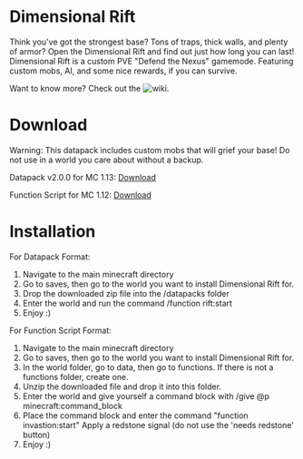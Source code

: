 # Dimensional Rift
Think you've got the strongest base? Tons of traps, thick walls, and plenty of armor? Open the Dimensional Rift and find out just how long you can last! Dimensional Rift is a custom PVE "Defend the Nexus" gamemode. Featuring custom mobs, AI, and some nice rewards, if you can survive.

Want to know more? Check out the ![wiki](https://github.com/ImCoolYeah105/DimensionalRift/wiki).

# Download

Warning: This datapack includes custom mobs that will grief your base! Do not use in a world you care about without a backup.

Datapack v2.0.0 for MC 1.13: [Download](https://www.dropbox.com/s/y5qcc6ivfhn8l1q/DimensionalRift.zip?dl=1)

Function Script for MC 1.12: [Download](https://www.dropbox.com/s/zvs03fypd1bi3qm/invasion.zip?dl=1)

# Installation

For Datapack Format:
1. Navigate to the main minecraft directory
2. Go to saves, then go to the world you want to install Dimensional Rift for.
3. Drop the downloaded zip file into the /datapacks folder
4. Enter the world and run the command /function rift:start
5. Enjoy :)

For Function Script Format:
1. Navigate to the main minecraft directory
2. Go to saves, then go to the world you want to install Dimensional Rift for.
3. In the world folder, go to data, then go to functions. If there is not a functions folder, create one.
4. Unzip the downloaded file and drop it into this folder.
5. Enter the world and give yourself a command block with /give @p minecraft:command_block
6. Place the command block and enter the command "function invastion:start" Apply a redstone signal (do not use the 'needs redstone' button)
7. Enjoy :)
